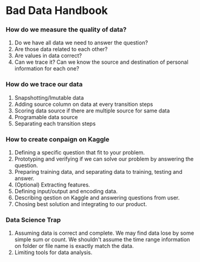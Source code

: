 # Bad Data Handbook 

### How do we measure the quality of data?
1. Do we have all data we need to answer the question?
1. Are those data related to each other?
1. Are values in data correct?
1. Can we trace it? Can we know the source and destination of personal information for each one?

### How do we trace our data
1. Snapshotting/Imutable data
1. Adding source column on data at every transition steps
1. Scoring data source if there are multiple source for same data
1. Programable data source
1. Separating each transition steps

### How to create conpaign on Kaggle
1. Defining a specific question that fit to your problem.
1. Prototyping and verifying if we can solve our problem by answering the question.
1. Preparing training data, and separating data to training, testing and answer.
1. (Optional) Extracting features.
1. Defining input/output and encoding data.
1. Describing qestion on Kaggle and answering questions from user.
1. Chosing best solution and integrating to our product.

### Data Science Trap
1. Assuming data is correct and complete.
 We may find data lose by some simple sum or count.
 We shouldn't assume the time range information on folder or file name is exactly match the data.
1. Limiting tools for data analysis.
 
